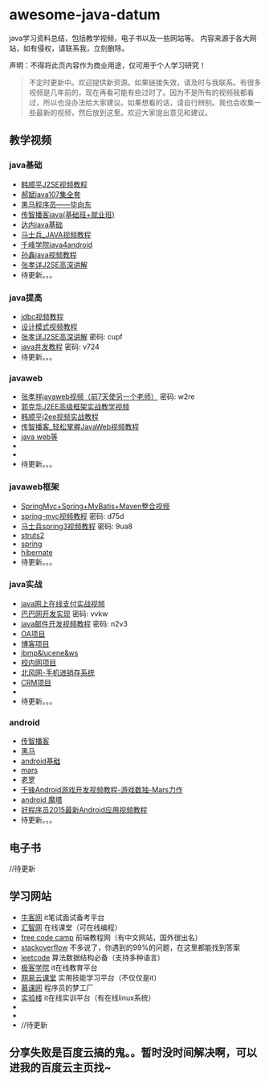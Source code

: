 # awesome-java-datum
java学习资料总结，包括教学视频，电子书以及一些网站等。
内容来源于各大网站，如有侵权，请联系我，立刻删除。

声明：不得将此页内容作为商业用途，仅可用于个人学习研究！

> 不定时更新中。欢迎提供新资源。如果链接失效，请及时与我联系。有很多视频是几年前的，现在再看可能有些过时了。因为不是所有的视频我都看过，所以也没办法给大家建议。如果想看的话，请自行辨别。我也会收集一些最新的视频，然后放到这里。欢迎大家提出意见和建议。
## 教学视频

### java基础

 - [韩顺平J2SE视频教程](https://pan.baidu.com/s/1eSh3myI)
 - [郝斌java107集全套](https://pan.baidu.com/s/1qXZbpRQ)
 - [黑马程序员——毕向东](https://pan.baidu.com/s/1pLyLNlD)
 - [传智播客java(基础班+就业班)](https://pan.baidu.com/s/1geLg60V)
 - [达内java基础](https://pan.baidu.com/s/1mifpbj6)
 - [马士兵_JAVA视频教程](https://pan.baidu.com/s/1i5wWfyd)
 - [千峰学院java4android](https://pan.baidu.com/s/1miBdjD2)
 - [孙鑫java视频教程](https://pan.baidu.com/s/1o7RDLNG)
 - [张孝详J2SE高深讲解](https://pan.baidu.com/s/1geXrLQV)
 - 待更新。。。
 
### java提高
 - [jdbc视频教程](https://pan.baidu.com/s/1kU8OlAf)
 - [设计模式视频教程](https://pan.baidu.com/s/1qYjlOde)
 - [张孝详J2SE高深讲解](https://pan.baidu.com/s/1c25USiW) 密码: cupf
 - [java并发教程](https://pan.baidu.com/s/1eSwxx9w) 密码: v724
 - 待更新。。。
 
 
### javaweb
 - [张孝祥javaweb视频（前7天使另一个老师）](https://pan.baidu.com/s/1bpd7mIN)  密码: w2re
 - [郭克华J2EE高级框架实战教学视频](https://pan.baidu.com/s/1bWNfhs)
 - [韩顺平j2ee视频实战教程](https://pan.baidu.com/s/1o8M50Ye)
 - [传智播客_轻松掌握JavaWeb视频教程](https://pan.baidu.com/s/1c29Y9Io)
 - [java web等](https://pan.baidu.com/s/1dEUFeW5)
 - []()
 - []()
 - 待更新。。。

### javaweb框架
 - [SpringMvc+Spring+MyBatis+Maven整合视频](https://pan.baidu.com/s/1hsyvgHm)
 - [spring-mvc视频教程](https://pan.baidu.com/s/1mhKXykC)  密码: d75d
 - [马士兵spring3视频教程](https://pan.baidu.com/s/1pL7ArbH)  密码: 9ua8
 - [struts2](https://pan.baidu.com/s/1kUVOKBX)
 - [spring](https://pan.baidu.com/s/1slVSMV7)
 - [hibernate](https://pan.baidu.com/s/1jIFSaAM)
 - 待更新。。。
 
### java实战
 - [java网上在线支付实战视频](https://pan.baidu.com/s/1ge7Axph)
 - [巴巴网开发实现](https://pan.baidu.com/s/1geJfHqb) 密码: vvkw
 - [java邮件开发视频教程](https://pan.baidu.com/s/1hrXqJTM) 密码: n2v3
 - [OA项目](https://pan.baidu.com/s/1mhW2FI4)
 - [博客项目](https://pan.baidu.com/s/1kVA0tX9)
 - [jbmp&lucene&ws](https://pan.baidu.com/s/1mhW2FIK)
 - [校内网项目](https://pan.baidu.com/s/1o8z4Quu)
 - [北风网-手机进销存系统](https://pan.baidu.com/s/1eRM54qA)
 - [CRM项目](https://pan.baidu.com/s/1eSzLhSY)
 - []()
 - 待更新。。。

### android
 - [传智播客](https://pan.baidu.com/s/1gfHZZnt)
 - [黑马](https://pan.baidu.com/s/1bA21WU)
 - [android基础](https://pan.baidu.com/s/1geAYmHH)
 - [mars](https://pan.baidu.com/s/1pKYy1fl)
 - [老罗](https://pan.baidu.com/s/1bpkYjvD)
 - [千锋Android游戏开发视频教程-游戏数独-Mars力作](https://pan.baidu.com/s/1mhVMKTa)
 - [android 魔塔](https://pan.baidu.com/s/1hs7O76O)
 - [好程序员2015最新Android应用视频教程](https://pan.baidu.com/s/1o8yiXGA)
 - 待更新。。。

## 电子书
//待更新
## 学习网站
 - [牛客网](https://www.nowcoder.com)  it笔试面试备考平台
 - [汇智网](http://www.hubwiz.com/) 在线课堂（可在线编程）
 - [free code camp](https://www.freecodecamp.com/) 前端教程网（有中文网站，国外很出名）
 - [stackoverflow](http://stackoverflow.com/) 不多说了，你遇到的99%的问题，在这里都能找到答案
 - [leetcode](https://leetcode.com/) 算法数据结构必备（支持多种语言）
 - [极客学院](http://www.jikexueyuan.com/) it在线教育平台
 - [网易云课堂](http://study.163.com/) 实用技能学习平台（不仅仅是it）
 - [慕课网](http://www.imooc.com/) 程序员的梦工厂
 - [实验楼](https://www.shiyanlou.com/) it在线实训平台（有在线linux系统）
 - []()
 - []()
 - []()
//待更新

## 分享失败是百度云搞的鬼。。暂时没时间解决啊，可以进我的百度云主页找~


